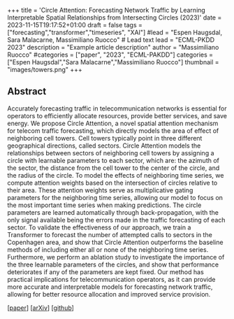 +++
title = 'Circle Attention: Forecasting Network Traffic by Learning Interpretable Spatial Relationships from Intersecting Circles (2023)'
date = 2023-11-15T19:17:52+01:00
draft = false
tags = ["forecasting","transformer","timeseries", "XAI"]
#lead = "Espen Haugsdal, Sara Malacarne, Massimiliano Ruocco" # Lead text
lead = "ECML-PKDD 2023"
description =  "Example article description"
author = "Massimiliano Ruocco"
#categories = ["paper", "2023", "ECML-PAKDD"]
categories = ["Espen Haugsdal","Sara Malacarne","Massimiliano Ruocco"]
thumbnail = "images/towers.png"
+++

## Abstract
Accurately forecasting traffic in telecommunication networks is essential for operators to efficiently allocate resources, provide better services, and save energy. We propose Circle Attention, a novel spatial attention mechanism for telecom traffic forecasting, which directly models the area of effect of neighboring cell towers. Cell towers typically point in three different geographical directions, called sectors. Circle Attention models the relationships between sectors of neighboring cell towers by assigning a circle with learnable parameters to each sector, which are: the azimuth of the sector, the distance from the cell tower to the center of the circle, and the radius of the circle. To model the effects of neighboring time series, we compute attention weights based on the intersection of circles relative to their area. These attention weights serve as multiplicative gating parameters for the neighboring time series, allowing our model to focus on the most important time series when making predictions. The circle parameters are learned automatically through back-propagation, with the only signal available being the errors made in the traffic forecasting of each sector. To validate the effectiveness of our approach, we train a Transformer to forecast the number of attempted calls to sectors in the Copenhagen area, and show that Circle Attention outperforms the baseline methods of including either all or none of the neighboring time series. Furthermore, we perform an ablation study to investigate the importance of the three learnable parameters of the circles, and show that performance deteriorates if any of the parameters are kept fixed. Our method has practical implications for telecommunication operators, as it can provide more accurate and interpretable models for forecasting network traffic, allowing for better resource allocation and improved service provision.

[[paper](https://dl.acm.org/doi/10.1007/978-3-031-43430-3_7)]
[[arXiv]()]
[[github]()]

